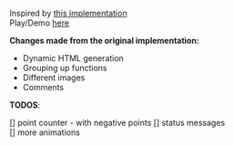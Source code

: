 Inspired by [this implementation](https://github.com/code-sketch/memory-game)   
Play/Demo [here](https://shreya-7.github.io/JS-Games/piano/index.html)

**Changes made from the original implementation:**

- Dynamic HTML generation
- Grouping up functions
- Different images
- Comments

**TODOS**:

[] point counter - with negative points
[] status messages  
[] more animations
